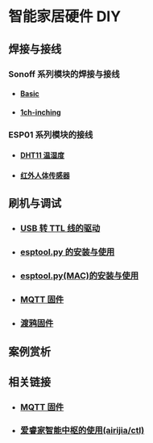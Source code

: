# 智能家居硬件 DIY



## 焊接与接线


### Sonoff 系列模块的焊接与接线

 - #### [Basic](diy/sonoff/basic)
 - #### [1ch-inching](diy/sonoff/1ch-inching)


### ESP01 系列模块的接线

 - #### [DHT11 温湿度](diy/esp01/dht11)
 - #### [红外人体传感器](diy/esp01/pir)



## 刷机与调试


- ### [USB 转 TTL 线的驱动 ](diy/ttl)

- ### [esptool.py 的安装与使用](diy/esptool)
- ### [esptool.py(MAC)的安装与使用](diy/esptool_mac)
- ### [MQTT 固件](mqtt/)
- ### [渡鸦固件](diy/raven)


## 案例赏析




## 相关链接

- ### [MQTT 固件](mqtt/)
- ### [爱睿家智能中枢的使用(airijia/ctl)](ctl/)